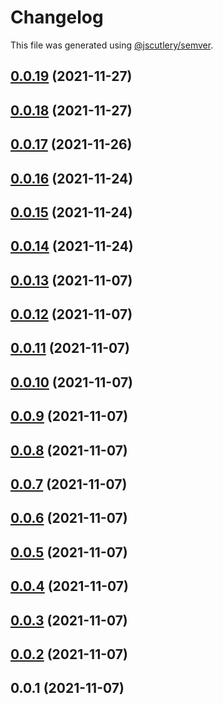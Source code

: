 # Changelog

This file was generated using [@jscutlery/semver](https://github.com/jscutlery/semver).

## [0.0.19](https://github.com/onedaycat/jaco/compare/db-0.0.18...db-0.0.19) (2021-11-27)



## [0.0.18](https://github.com/onedaycat/jaco/compare/db-0.0.17...db-0.0.18) (2021-11-27)



## [0.0.17](https://github.com/onedaycat/jaco/compare/db-0.0.16...db-0.0.17) (2021-11-26)



## [0.0.16](https://github.com/onedaycat/jaco/compare/db-0.0.15...db-0.0.16) (2021-11-24)



## [0.0.15](https://github.com/onedaycat/jaco/compare/db-0.0.14...db-0.0.15) (2021-11-24)



## [0.0.14](https://github.com/onedaycat/jaco/compare/db-0.0.13...db-0.0.14) (2021-11-24)



## [0.0.13](https://github.com/onedaycat/jaco/compare/db-0.0.12...db-0.0.13) (2021-11-07)



## [0.0.12](https://github.com/onedaycat/jaco/compare/db-0.0.11...db-0.0.12) (2021-11-07)



## [0.0.11](https://github.com/onedaycat/jaco/compare/db-0.0.10...db-0.0.11) (2021-11-07)



## [0.0.10](https://github.com/onedaycat/jaco/compare/db-0.0.9...db-0.0.10) (2021-11-07)



## [0.0.9](https://github.com/onedaycat/jaco/compare/db-0.0.8...db-0.0.9) (2021-11-07)



## [0.0.8](https://github.com/onedaycat/jaco/compare/db-0.0.7...db-0.0.8) (2021-11-07)



## [0.0.7](https://github.com/onedaycat/jaco/compare/db-0.0.6...db-0.0.7) (2021-11-07)



## [0.0.6](https://github.com/onedaycat/jaco/compare/db-0.0.5...db-0.0.6) (2021-11-07)



## [0.0.5](https://github.com/onedaycat/jaco/compare/db-0.0.4...db-0.0.5) (2021-11-07)



## [0.0.4](https://github.com/onedaycat/jaco/compare/db-0.0.3...db-0.0.4) (2021-11-07)



## [0.0.3](https://github.com/onedaycat/jaco/compare/db-0.0.2...db-0.0.3) (2021-11-07)



## [0.0.2](https://github.com/onedaycat/jaco/compare/db-0.0.1...db-0.0.2) (2021-11-07)



## 0.0.1 (2021-11-07)
